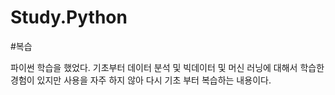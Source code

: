# Study.Python
#복습

파이썬 학습을 했었다. 
기초부터 데이터 분석 및 빅데이터 및 머신 러닝에 대해서 학습한 경험이 있지만 사용을 자주 하지 않아 다시 기초 부터 복습하는 내용이다. 

